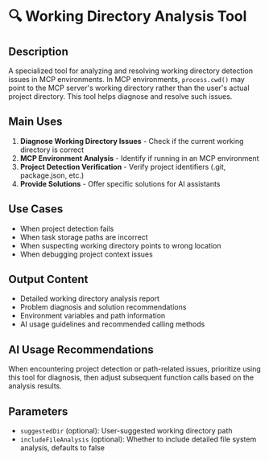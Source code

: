 # 🔍 Working Directory Analysis Tool

## Description
A specialized tool for analyzing and resolving working directory detection issues in MCP environments. In MCP environments, `process.cwd()` may point to the MCP server's working directory rather than the user's actual project directory. This tool helps diagnose and resolve such issues.

## Main Uses
1. **Diagnose Working Directory Issues** - Check if the current working directory is correct
2. **MCP Environment Analysis** - Identify if running in an MCP environment
3. **Project Detection Verification** - Verify project identifiers (.git, package.json, etc.)
4. **Provide Solutions** - Offer specific solutions for AI assistants

## Use Cases
- When project detection fails
- When task storage paths are incorrect
- When suspecting working directory points to wrong location
- When debugging project context issues

## Output Content
- Detailed working directory analysis report
- Problem diagnosis and solution recommendations
- Environment variables and path information
- AI usage guidelines and recommended calling methods

## AI Usage Recommendations
When encountering project detection or path-related issues, prioritize using this tool for diagnosis, then adjust subsequent function calls based on the analysis results.

## Parameters
- `suggestedDir` (optional): User-suggested working directory path
- `includeFileAnalysis` (optional): Whether to include detailed file system analysis, defaults to false
